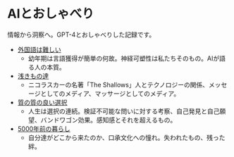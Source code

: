# AIとおしゃべり

情報から洞察へ。GPT-4とおしゃべりした記録です。

* [外国語は難しい](https://user-images.githubusercontent.com/529021/226095729-b687f9b1-0a26-4422-aca0-d2883858f609.png)
  * 幼年期は言語獲得が簡単の何故。神経可塑性は私たちそのもの。AIが語る人の本質。
* [浅きもの達](https://user-images.githubusercontent.com/529021/226087908-0f429a96-b65a-484e-8e60-ee49ef4684a6.png)
  * ニコラスカーの名著「The Shallows」人とテクノロジーの関係、メッセージとしてのメディア、マッサージとしてのメディア。
* [質の質の良い選択](https://user-images.githubusercontent.com/529021/226162461-5c4f4da7-16e7-4885-85ff-826955a73978.png)
  * 人生は選択の連続。検証不可能な問いに対する考察、自己発見と自己願望、バンドワゴン効果。感知感とそれを超えるもの。
* [5000年前の暮らし](https://koriym.github.io/Koriym.ChatWithAI/images/5000%E5%B9%B4%E5%89%8D%E3%81%AE%E6%9A%AE%E3%82%89%E3%81%97.png)
  * 自分達がどこから来たのか、口承文化への憧れ。失われたもの、残った絆。